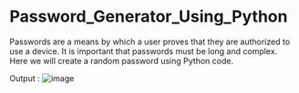 # Password_Generator_Using_Python
Passwords are a means by which a user proves that they are authorized to use a device. It is important that passwords must be long and complex.  Here we will create a random password using Python code.

Output : 
![image](https://github.com/Pranav-Pimpalkar/Password_Generator_Using_Python/assets/105561020/9a79fa41-4dbc-449c-89ad-127ab1960ea1)
